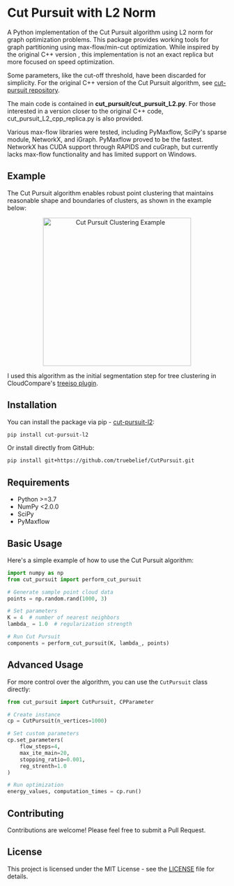# Cut Pursuit with L2 Norm

A Python implementation of the Cut Pursuit algorithm using L2 norm for graph optimization problems. This package provides working tools for graph partitioning using max-flow/min-cut optimization. While inspired by the original C++ version , this implementation is not an exact replica but more focused on speed optimization.

Some parameters, like the cut-off threshold, have been discarded for simplicity. For the original C++ version of the Cut Pursuit algorithm, see [cut-pursuit repository](https://github.com/loicland/cut-pursuit).

The main code is contained in **cut_pursuit/cut_pursuit_L2.py**. For those interested in a version closer to the original C++ code, cut_pursuit_L2_cpp_replica.py is also provided.

Various max-flow libraries were tested, including PyMaxflow, SciPy's sparse module, NetworkX, and iGraph. PyMaxflow proved to be the fastest. NetworkX has CUDA support through RAPIDS and cuGraph, but currently lacks max-flow functionality and has limited support on Windows.

## Example

The Cut Pursuit algorithm enables robust point clustering that maintains reasonable shape and boundaries of clusters, as shown in the example below:

<div align="center">
  <img width="340" alt="Cut Pursuit Clustering Example" src="https://github.com/user-attachments/assets/3697909c-2bc4-441a-ac58-4d382bf969e6">
</div>

I used this algorithm as the initial segmentation step for tree clustering in CloudCompare's [treeiso plugin](https://github.com/truebelief/cc-treeiso-plugin).

## Installation

You can install the package via pip - [cut-pursuit-l2](https://pypi.org/project/cut-pursuit-l2/):

```bash
pip install cut-pursuit-l2
```

Or install directly from GitHub:

```bash
pip install git+https://github.com/truebelief/CutPursuit.git
```

## Requirements

- Python >=3.7
- NumPy <2.0.0
- SciPy
- PyMaxflow

## Basic Usage

Here's a simple example of how to use the Cut Pursuit algorithm:

```python
import numpy as np
from cut_pursuit import perform_cut_pursuit

# Generate sample point cloud data
points = np.random.rand(1000, 3)

# Set parameters
K = 4  # number of nearest neighbors
lambda_ = 1.0  # regularization strength

# Run Cut Pursuit
components = perform_cut_pursuit(K, lambda_, points)
```


## Advanced Usage

For more control over the algorithm, you can use the `CutPursuit` class directly:

```python
from cut_pursuit import CutPursuit, CPParameter

# Create instance
cp = CutPursuit(n_vertices=1000)

# Set custom parameters
cp.set_parameters(
    flow_steps=4,
    max_ite_main=20,
    stopping_ratio=0.001,
    reg_strenth=1.0
)

# Run optimization
energy_values, computation_times = cp.run()
```


## Contributing

Contributions are welcome! Please feel free to submit a Pull Request.

## License

This project is licensed under the MIT License - see the [LICENSE](LICENSE) file for details.
